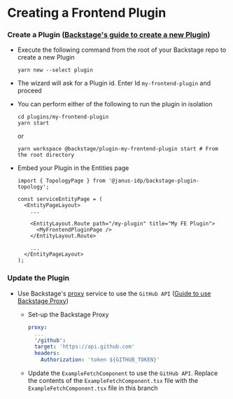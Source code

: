 # Creating a Frontend Plugin


### Create a Plugin ([Backstage's guide to create a new Plugin](https://backstage.io/docs/plugins/create-a-plugin))

- Execute the following command from the root of your Backstage repo to create a new Plugin

  ```
  yarn new --select plugin
  ```

- The wizard will ask for a Plugin id. Enter Id `my-frontend-plugin` and proceed

- You can perform either of the following to run the plugin in isolation
  
  ```
  cd plugins/my-frontend-plugin
  yarn start
  ```
  or

  ```
  yarn workspace @backstage/plugin-my-frontend-plugin start # From the root directory
  ```

- Embed your Plugin in the Entities page

  ```tsx title="packages/app/src/components/catalog/EntityPage.tsx"
  import { TopologyPage } from '@janus-idp/backstage-plugin-topology';

  const serviceEntityPage = (
    <EntityPageLayout>
      ...
  
      <EntityLayout.Route path="/my-plugin" title="My FE Plugin">
        <MyFrontendPluginPage />
      </EntityLayout.Route>

      ...
    </EntityPageLayout>
  );
  ```

### Update the Plugin

- Use Backstage's [proxy](https://backstage.io/docs/plugins/proxying) service to use the `GitHub API` ([Guide to use Backstage Proxy](https://backstage.io/docs/tutorials/using-backstage-proxy-within-plugin/))

  - Set-up the Backstage Proxy
  
    ```yaml title="app-config.local.yaml"
    proxy:
      ...
      '/github':
      target: 'https://api.github.com'
      headers:
        Authorization: 'token ${GITHUB_TOKEN}'  
    ```
  
  - Update the `ExampleFetchComponent` to use the `GitHub API`. Replace the contents of the `ExampleFetchComponent.tsx` file with the   `ExampleFetchComponent.tsx` file in this branch
